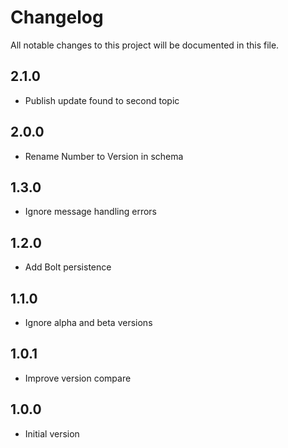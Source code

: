 # Changelog

All notable changes to this project will be documented in this file.

## 2.1.0

- Publish update found to second topic

## 2.0.0

- Rename Number to Version in schema

## 1.3.0

- Ignore message handling errors

## 1.2.0

- Add Bolt persistence

## 1.1.0

- Ignore alpha and beta versions
      
## 1.0.1

- Improve version compare

## 1.0.0

- Initial version
